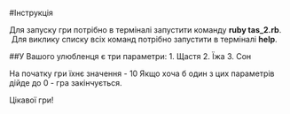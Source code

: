 #Інструкція

Для запуску гри потрібно в терміналі запустити команду __ruby tas_2.rb__.
 Для виклику списку всіх команд потрібно запустити в терміналі __help__.

##У Вашого улюбленця є три параметри:
    1. Щастя
    2. Їжа
    3. Сон

На початку гри їхнє значення - 10 Якщо хоча б один з цих параметрів дійде до 0 - гра закінчується.

Цікавої гри!
